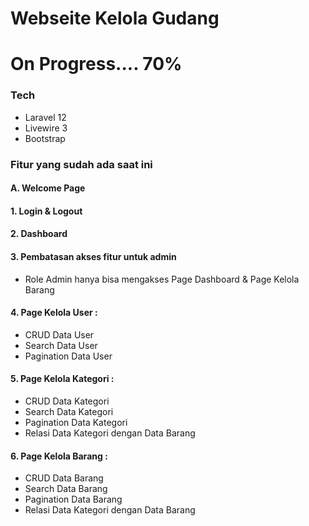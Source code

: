 # Webseite Kelola Gudang
# On Progress.... 70%

### Tech
- Laravel 12
- Livewire 3
- Bootstrap

### Fitur yang sudah ada saat ini
#### A. Welcome Page
#### 1. Login & Logout
#### 2. Dashboard
#### 3. Pembatasan akses fitur untuk admin
- Role Admin hanya bisa mengakses Page Dashboard & Page Kelola Barang

#### 4. Page Kelola User :
- CRUD Data User
- Search Data User
- Pagination Data User

#### 5. Page Kelola Kategori :
- CRUD Data Kategori
- Search Data Kategori
- Pagination Data Kategori
- Relasi Data Kategori dengan Data Barang

#### 6. Page Kelola Barang :
- CRUD Data Barang
- Search Data Barang
- Pagination Data Barang
- Relasi Data Kategori dengan Data Barang
